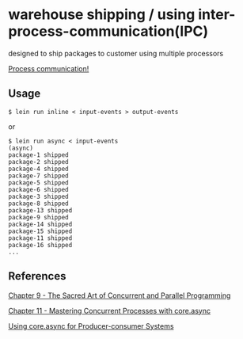 # warehouse shipping / using inter-process-communication(IPC)

designed to ship packages to customer using multiple processors

[Process communication!](process_communication.jpg)

## Usage

```
$ lein run inline < input-events > output-events
```


or

```
$ lein run async < input-events
(async)
package-1 shipped
package-2 shipped
package-4 shipped
package-7 shipped
package-5 shipped
package-6 shipped
package-3 shipped
package-8 shipped
package-13 shipped
package-9 shipped
package-14 shipped
package-15 shipped
package-11 shipped
package-16 shipped
...
```


##  References

[Chapter 9 - The Sacred Art of Concurrent and Parallel Programming](http://www.braveclojure.com/concurrency/)

[Chapter 11 - Mastering Concurrent Processes with core.async](http://www.braveclojure.com/core-async/)

[Using core.async for Producer-consumer Systems
](http://elbenshira.com/blog/using-core-async-for-producer-consumer-workflows/)
